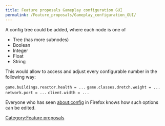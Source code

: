```yaml
---
title: Feature proposals Gameplay configuration GUI
permalink: /Feature_proposals/Gameplay_configuration_GUI/
---
```


A config tree could be added, where each node is one of

- Tree (has more subnodes)
- Boolean
- Integer
- Float
- String

This would allow to access and adjust every configurable number in the
following way:

`game.buildings.reactor.health = ...`
`game.classes.dretch.weight = ...`
`network.port = ...`
`client.width = ...`

Everyone who has seen <about:config> in Firefox knows how such options
can be edited.

[Category:Feature proposals](Category:Feature_proposals "wikilink")